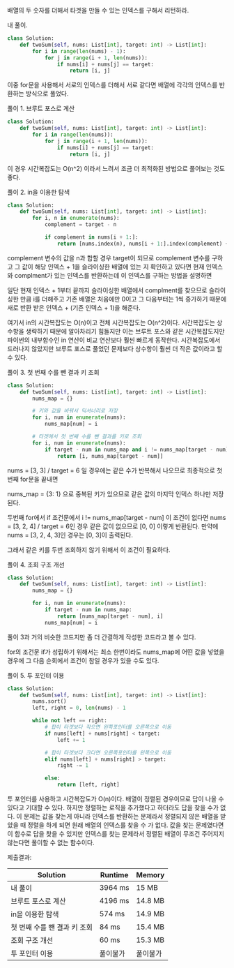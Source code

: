 배열의 두 숫자를 더해서 타겟을 만들 수 있는 인덱스를 구해서 리턴하라.

내 풀이.

```py
class Solution:
    def twoSum(self, nums: List[int], target: int) -> List[int]:
        for i in range(len(nums) - 1):
            for j in range(i + 1, len(nums)):
                if nums[i] + nums[j] == target:
                    return [i, j]
```

이중 for문을 사용해서 서로의 인덱스를 더해서 서로 같다면 배열에 각각의 인덱스를 반환하는 방식으로 풀었다.

풀이 1. 브루트 포스로 계산

```py
class Solution:
    def twoSum(self, nums: List[int], target: int) -> List[int]:
        for i in range(len(nums)):
            for j in range(i + 1, len(nums)):
                if nums[i] + nums[j] == target:
                    return [i, j]
```

이 경우 시간복잡도는 O(n^2) 이라서 느려서 조금 더 최적화된 방법으로 풀어보는 것도 좋다.

풀이 2. in을 이용한 탐색

```py
class Solution:
    def twoSum(self, nums: List[int], target: int) -> List[int]:
        for i, n in enumerate(nums):
            complement = target - n

            if complement in nums[i + 1:]:
                return [nums.index(n), nums[i + 1:].index(complement) + (i + 1)]
```

complement 변수의 값을 n과 합할 경우 target이 되므로 complement 변수를 구하고 그 값이 해당 인덱스 + 1을 슬라이싱한 배열에 있는 지 확인하고 있다면 현재 인덱스와 complment가 있는 인덱스를 반환하는데 이 인덱스를 구하는 방법을 설명하면

일단 현재 인덱스 + 1부터 끝까지 슬라이싱한 배열에서 complment를 찾으므로 슬라이싱한 만큼 i를 더해주고 기존 배열은 처음에만 0이고 그 다음부터는 1씩 증가하기 때문에 새로 반환 받은 인덱스 + (기존 인덱스 + 1)을 해준다.

여기서 in의 시간복잡도는 O(n)이고 전체 시간복잡도는 O(n^2)이다. 시간복잡도는 상수항을 생략하기 때문에 알아차리기 힘들지만 이는 브루트 포스와 같은 시간복잡도지만 파이썬의 내부함수인 in 연산이 비교 연산보다 훨씬 빠르게 동작한다. 시간복잡도에서 드러나지 않았지만 브루트 포스로 풀었던 문제보다 상수항이 훨씬 더 작은 값이라고 할 수 있다.

풀이 3. 첫 번째 수를 뺀 결과 키 조회

```py
class Solution:
    def twoSum(self, nums: List[int], target: int) -> List[int]:
        nums_map = {}

        # 키와 값을 바꿔서 딕셔너리로 저장
        for i, num in enumerate(nums):
            nums_map[num] = i

        # 타겟에서 첫 번째 수를 뺀 결과를 키로 조회
        for i, num in enumerate(nums):
            if target - num in nums_map and i != nums_map[target - num]:
                return [i, nums_map[target - num]]
```

nums = [3, 3] / target = 6 일 경우에는 같은 수가 반복해서 나오므로 최종적으로 첫번째 for문을 끝내면

nums_map = {3: 1} 으로 중복된 키가 있으므로 같은 값의 마지막 인덱스 하나만 저장된다.

두번째 for에서 if 조건문에서 i != nums_map[target - num] 이 조건이 없다면 nums = [3, 2, 4] / target = 6인 경우 같은 값이 없으므로 [0, 0] 이렇게 반환된다. 만약에 nums = [3, 2, 4, 3]인 경우는 [0, 3]이 출력된다.

그래서 같은 키를 두번 조회하지 않기 위해서 이 조건이 필요하다.

풀이 4. 조회 구조 개선

```py
class Solution:
    def twoSum(self, nums: List[int], target: int) -> List[int]:
        nums_map = {}

        for i, num in enumerate(nums):
            if target - num in nums_map:
                return [nums_map[target - num], i]
            nums_map[num] = i
```

풀이 3과 거의 비슷한 코드지만 좀 더 간결하게 작성한 코드라고 볼 수 있다.

for의 조건문 if가 성립하기 위해서는 최소 한번이라도 nums_map에 어떤 값을 넣었을 경우에 그 다음 순회에서 조건이 참일 경우가 있을 수도 있다.

풀이 5. 투 포인터 이용

```py
class Solution:
    def twoSum(self, nums: List[int], target: int) -> List[int]:
    	nums.sort()
        left, right = 0, len(nums) - 1

        while not left == right:
            # 합이 타겟보다 작으면 왼쪽포인터를 오른쪽으로 이동
            if nums[left] + nums[right] < target:
                left += 1

            # 합이 타겟보다 크다면 오른쪽포인터를 왼쪽으로 이동
            elif nums[left] + nums[right] > target:
                right -= 1

            else:
                return [left, right]
```

투 포인터를 사용하고 시간복잡도가 O(n)이다. 배열이 정렬된 경우이므로 답이 나올 수 있다고 기대할 수 있다.
하지만 정렬하는 로직을 추가했다고 하더라도 답을 찾을 수가 없다.
이 문제는 값을 찾는게 아니라 인덱스를 반환하는 문제라서 정렬되지 않은 배열을 받았을 때 정렬을 하게 되면 원래 배열의 인덱스를 찾을 수 가 없다.
값을 찾는 문제였다면 이 함수로 답을 찾을 수 있지만 인덱스를 찾는 문제라서 정렬된 배열이 무조건 주어지지 않는다면 풀이할 수 없는 함수이다.

제출결과:

| Solution                     | Runtime  | Memory   |
| ---------------------------- | -------- | -------- |
| 내 풀이                      | 3964 ms  | 15 MB    |
| 브루트 포스로 계산           | 4196 ms  | 14.8 MB  |
| in을 이용한 탐색             | 574 ms   | 14.9 MB  |
| 첫 번째 수를 뺀 결과 키 조회 | 84 ms    | 15.4 MB  |
| 조회 구조 개선               | 60 ms    | 15.3 MB  |
| 투 포인터 이용               | 풀이불가 | 풀이불가 |
